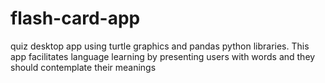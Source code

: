 # flash-card-app
quiz desktop app using turtle graphics and pandas python libraries.
This app facilitates language learning by presenting users with words and they should contemplate their meanings

